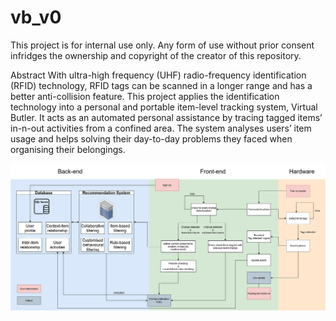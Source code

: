 # vb_v0
This project is for internal use only. Any form of use without prior consent infridges the ownership and copyright of the creator of this repository.

Abstract
With ultra-high frequency (UHF) radio-frequency identification (RFID) technology, RFID tags can be scanned in a longer range and has a better anti-collision feature. This project applies the identification technology into a personal and portable item-level tracking system, Virtual Butler. It acts as an automated personal assistance by tracing tagged items’ in-n-out activities from a confined area. The system analyses users’ item usage and helps solving their day-to-day problems they faced when organising their belongings.

![Flow Chart of the system](flow_chart.jpg "Flow Chart of Entire System")
